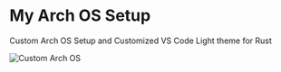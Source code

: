 # My Arch OS Setup

Custom Arch OS Setup and Customized VS Code Light theme for Rust

![Custom Arch OS](https://github.com/hftautobot/ArchOS/blob/master/Screenshots/1_scrot.png?raw=true "Custom Arch OS")
